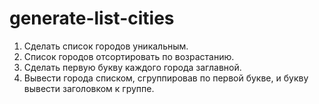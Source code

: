 # generate-list-cities
1. Сделать список городов уникальным.
2. Список городов отсортировать по возрастанию.
3. Сделать первую букву каждого города заглавной.
4. Вывести города списком, сгруппировав по первой букве, и букву вывести заголовком к группе.
